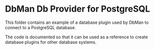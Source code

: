 # DbMan Db Provider for PostgreSQL

This folder contains an example of a database plugin used by DbMan to connect to a PostgreSQL database.

The code is documented so that it can be used as a reference to create database plugins for other database systems.
